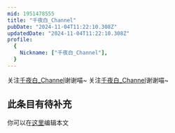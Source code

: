 ```yaml
---
mid: 1951478555
title: "千夜白_Channel"
pubDate: "2024-11-04T11:22:10.308Z"
updatedDate: "2024-11-04T11:22:10.308Z"
profile:
  {
    Nickname: ["千夜白_Channel"],
  }
---
```


关注[千夜白_Channel](https://space.bilibili.com/1951478555)谢谢喵~ 关注[千夜白_Channel](https://space.bilibili.com/1951478555)谢谢喵~

## 此条目有待补充
你可以在[这里](https://github.com/Yuhanawa/VTuber.ICU-Content/edit/master/v/千夜白_Channel/index.md)编辑本文
